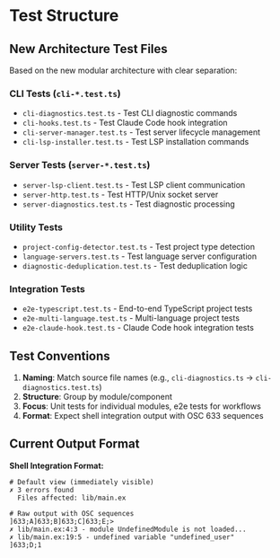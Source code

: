 # Test Structure

## New Architecture Test Files

Based on the new modular architecture with clear separation:

### CLI Tests (`cli-*.test.ts`)

- `cli-diagnostics.test.ts` - Test CLI diagnostic commands
- `cli-hooks.test.ts` - Test Claude Code hook integration
- `cli-server-manager.test.ts` - Test server lifecycle management
- `cli-lsp-installer.test.ts` - Test LSP installation commands

### Server Tests (`server-*.test.ts`)

- `server-lsp-client.test.ts` - Test LSP client communication
- `server-http.test.ts` - Test HTTP/Unix socket server
- `server-diagnostics.test.ts` - Test diagnostic processing

### Utility Tests

- `project-config-detector.test.ts` - Test project type detection
- `language-servers.test.ts` - Test language server configuration
- `diagnostic-deduplication.test.ts` - Test deduplication logic

### Integration Tests

- `e2e-typescript.test.ts` - End-to-end TypeScript project tests
- `e2e-multi-language.test.ts` - Multi-language project tests
- `e2e-claude-hook.test.ts` - Claude Code hook integration tests

## Test Conventions

1. **Naming**: Match source file names (e.g., `cli-diagnostics.ts` → `cli-diagnostics.test.ts`)
2. **Structure**: Group by module/component
3. **Focus**: Unit tests for individual modules, e2e tests for workflows
4. **Format**: Expect shell integration output with OSC 633 sequences

## Current Output Format

**Shell Integration Format:**

```
# Default view (immediately visible)
✗ 3 errors found
  Files affected: lib/main.ex

# Raw output with OSC sequences
]633;A]633;B]633;C]633;E;>
✗ lib/main.ex:4:3 - module UndefinedModule is not loaded...
✗ lib/main.ex:19:5 - undefined variable "undefined_user"
]633;D;1
```
